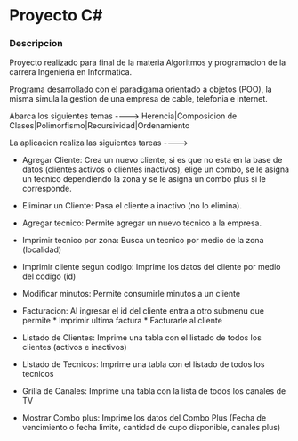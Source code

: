 # Proyecto C#

### Descripcion

Proyecto realizado para final de la materia Algoritmos y programacion de la carrera Ingenieria en Informatica.

Programa desarrollado con el paradigama orientado a objetos (POO), la misma simula la gestion de una empresa de cable, telefonia e internet.

Abarca los siguientes temas ----> Herencia|Composicion de Clases|Polimorfismo|Recursividad|Ordenamiento

La aplicacion realiza las siguientes tareas ---->

- Agregar Cliente: Crea un nuevo cliente, si es que no esta en la base de datos (clientes activos o clientes inactivos), elige un combo, se le asigna un tecnico dependiendo la zona y se le asigna un combo plus si le corresponde.

- Eliminar un Cliente: Pasa el cliente a inactivo (no lo elimina).

- Agregar tecnico: Permite agregar un nuevo tecnico a la empresa.

- Imprimir tecnico por zona: Busca un tecnico por medio de la zona (localidad)

- Imprimir cliente segun codigo: Imprime los datos del cliente por medio del codigo (id)

- Modificar minutos: Permite consumirle minutos a un cliente

- Facturacion: Al ingresar el id del cliente entra a otro submenu que permite * Imprimir ultima factura * Facturarle al cliente

- Listado de Clientes: Imprime una tabla con el listado de todos los clientes (activos e inactivos)

- Listado de Tecnicos: Imprime una tabla con el listado de todos los tecnicos

- Grilla de Canales: Imprime una tabla con la lista de todos los canales de TV

- Mostrar Combo plus: Imprime los datos del Combo Plus (Fecha de vencimiento o fecha limite, cantidad de cupo disponible, canales plus)
